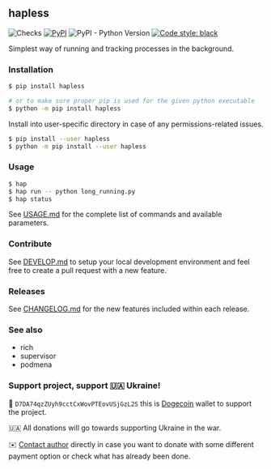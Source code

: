 ## hapless

![Checks](https://github.com/bmwant/hapless/actions/workflows/tests.yml/badge.svg)
[![PyPI](https://img.shields.io/pypi/v/hapless)](https://pypi.org/project/hapless/)
![PyPI - Python Version](https://img.shields.io/pypi/pyversions/hapless)
[![Code style: black](https://img.shields.io/badge/code%20style-black-000000.svg)](https://github.com/psf/black)

Simplest way of running and tracking processes in the background.

### Installation

```bash
$ pip install hapless

# or to make sure proper pip is used for the given python executable
$ python -m pip install hapless
```

Install into user-specific directory in case of any permissions-related issues.

```bash
$ pip install --user hapless
$ python -m pip install --user hapless
```

### Usage

```bash
$ hap
$ hap run -- python long_running.py
$ hap status
```

See [USAGE.md](https://github.com/bmwant/hapless/blob/main/USAGE.md) for the complete list of commands and available parameters.

### Contribute

See [DEVELOP.md](https://github.com/bmwant/hapless/blob/main/DEVELOP.md) to setup your local development environment and feel free to create a pull request with a new feature.

### Releases

See [CHANGELOG.md](https://github.com/bmwant/hapless/blob/main/CHANGELOG.md) for the new features included within each release.

### See also

* rich
* supervisor
* podmena

### Support project, support 🇺🇦 Ukraine!

🐶 `D7DA74qzZUyh9cctCxWovPTEovUSjGzL2S` this is [Dogecoin](https://dogecoin.com/) wallet to support the project.

🇺🇦 All donations will go towards supporting Ukraine in the war.

✉️ [Contact author](mailto:bmwant@gmail.com) directly in case you want to donate with some different payment option or check what has already been done.
